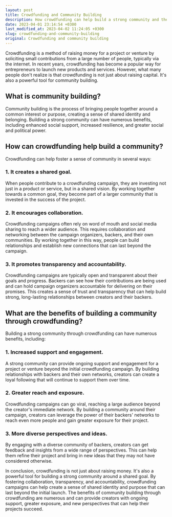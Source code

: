 ```yaml
---
layout: post
title: Crowdfunding and Community Building
description: How crowdfunding can help build a strong community and the benefits that come with it.
date: 2023-04-01 23:14:54 +0300
last_modified_at: 2023-04-02 11:24:05 +0300
slug: crowdfunding-and-community-building
original: Crowdfunding and community building
---
```

Crowdfunding is a method of raising money for a project or venture by soliciting small contributions from a large number of people, typically via the internet. In recent years, crowdfunding has become a popular way for entrepreneurs to launch new products and services. However, what many people don't realize is that crowdfunding is not just about raising capital. It's also a powerful tool for community building.

## What is community building?

Community building is the process of bringing people together around a common interest or purpose, creating a sense of shared identity and belonging. Building a strong community can have numerous benefits, including enhanced social support, increased resilience, and greater social and political power.

## How can crowdfunding help build a community?

Crowdfunding can help foster a sense of community in several ways:

### 1\. It creates a shared goal\.

When people contribute to a crowdfunding campaign, they are investing not just in a product or service, but in a shared vision. By working together towards a common goal, they become part of a larger community that is invested in the success of the project.

### 2\. It encourages collaboration\.

Crowdfunding campaigns often rely on word of mouth and social media sharing to reach a wider audience. This requires collaboration and networking between the campaign organizers, backers, and their own communities. By working together in this way, people can build relationships and establish new connections that can last beyond the campaign.

### 3\. It promotes transparency and accountability\.

Crowdfunding campaigns are typically open and transparent about their goals and progress. Backers can see how their contributions are being used and can hold campaign organizers accountable for delivering on their promises. This creates a sense of trust and transparency that can help build strong, long-lasting relationships between creators and their backers.

## What are the benefits of building a community through crowdfunding?

Building a strong community through crowdfunding can have numerous benefits, including:

### 1\. Increased support and engagement\.

A strong community can provide ongoing support and engagement for a project or venture beyond the initial crowdfunding campaign. By building relationships with backers and their own networks, creators can create a loyal following that will continue to support them over time.

### 2\. Greater reach and exposure\.

Crowdfunding campaigns can go viral, reaching a large audience beyond the creator's immediate network. By building a community around their campaign, creators can leverage the power of their backers' networks to reach even more people and gain greater exposure for their project.

### 3\. More diverse perspectives and ideas\.

By engaging with a diverse community of backers, creators can get feedback and insights from a wide range of perspectives. This can help them refine their project and bring in new ideas that they may not have considered otherwise.

In conclusion, crowdfunding is not just about raising money. It's also a powerful tool for building a strong community around a shared goal. By fostering collaboration, transparency, and accountability, crowdfunding campaigns can help create a sense of shared identity and purpose that can last beyond the initial launch. The benefits of community building through crowdfunding are numerous and can provide creators with ongoing support, greater exposure, and new perspectives that can help their projects succeed.
